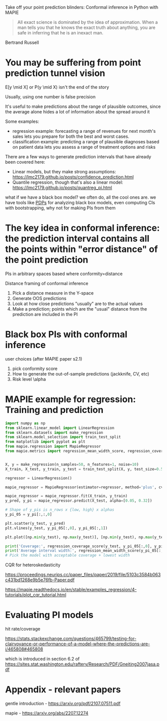 Take off your point prediction blinders: Conformal inference in Python with MAPIE

> All exact science is dominated by the idea of approximation. When a man tells you that he knows the exact truth about anything, you are safe in inferring that he is an inexact man.

Bertrand Russell

# You may be suffering from point prediction tunnel vision

E[y \mid X] or P(y \mid X) isn't the end of the story

Usually, using one number is false precision

It's useful to make predictions about the range of plausible outcomes, since the average alone hides a lot of information about the spread around it

Some examples:
* regression example: forecasting a range of revenues for next month's sales lets you prepare for both the best and worst cases.
* classification example: predicting a range of plausible diagnoses based on patient data lets you assess a range of treatment options and risks

There are a few ways to generate prediction intervals that have already been covered here:
* Linear models, but they make strong assumptions: https://lmc2179.github.io/posts/confidence_prediction.html
* Quantile regression, though that's also a linear model: https://lmc2179.github.io/posts/quantreg_pi.html

what if we have a black box model? we often do, all the cool ones are. we have tools like [PDPs](https://lmc2179.github.io/posts/pdp.html) for analyzing black box models, even computing CIs with bootstrapping, why not for making PIs from them

# The key idea in conformal inference: the prediction interval contains all the points within "error distance" of the point prediction

PIs in arbitrary spaces based where conformity=distance

Distance framing of conformal inference

1. Pick a distance measure in the Y-space
2. Generate OOS predictions
3. Look at how close predictions "usually" are to the actual values
4. Make a prediction; points which are the "usual" distance from the prediction are included in the PI

# Black box PIs with conformal inference

user choices (after MAPIE paper s2.1)

1. pick conformity score
2. How to generate the out-of-sample predictions (jackknife, CV, etc)
3. Risk level \alpha



# MAPIE example for regression: Training and prediction

```python
import numpy as np
from sklearn.linear_model import LinearRegression
from sklearn.datasets import make_regression
from sklearn.model_selection import train_test_split
from matplotlib import pyplot as plt
from mapie.regression import MapieRegressor
from mapie.metrics import regression_mean_width_score, regression_coverage_score


X, y = make_regression(n_samples=50, n_features=1, noise=10)
X_train, X_test, y_train, y_test = train_test_split(X, y, test_size=0.5)

regressor = LinearRegression()

mapie_regressor = MapieRegressor(estimator=regressor, method='plus', cv=5)

mapie_regressor = mapie_regressor.fit(X_train, y_train)
y_pred, y_pi = mapie_regressor.predict(X_test, alpha=[0.05, 0.32]) 

# Shape of y_pis is n_rows x {low, high} x alphas
y_pi_05 = y_pi[:,:,0]

plt.scatter(y_test, y_pred)
plt.vlines(y_test, y_pi_05[:,0], y_pi_05[:,1])

plt.plot([np.min(y_test), np.max(y_test)], [np.min(y_test), np.max(y_test)], linestyle='dotted')

print('Coverage:', regression_coverage_score(y_test, y_pi_05[:,0], y_pi_05[:,1]))
print('Average interval width:', regression_mean_width_score(y_pi_05[:,0], y_pi_05[:,1]))
# Pick the model with acceptable coverage + lowest width
```

CQR for heteroskedasticity

https://proceedings.neurips.cc/paper_files/paper/2019/file/5103c3584b063c431bd1268e9b5e76fb-Paper.pdf

https://mapie.readthedocs.io/en/stable/examples_regression/4-tutorials/plot_cqr_tutorial.html

# Evaluating PI models

hit rate/coverage

https://stats.stackexchange.com/questions/465799/testing-for-clairvoyance-or-performance-of-a-model-where-the-predictions-are-i/465808#465808

which is introduced in section 6.2 of https://sites.stat.washington.edu/raftery/Research/PDF/Gneiting2007jasa.pdf


# Appendix - relevant papers

gentle introduction - https://arxiv.org/pdf/2107.07511.pdf

mapie - https://arxiv.org/abs/2207.12274
